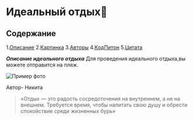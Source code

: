 # Идеальный отдых🎨

## Содержание
1.[Описание](#описаие)
2.[Картинка](#картинка)
3.[Авторы](#авторы)
4.[КодПитон](#код)
5.[Цитата](#цитата)

***Описание идеального отдыха***
Для проведения идеального отдыха,вы можете отправится на пляж.

![Пример фото](https://u-stena.ru/upload/iblock/633/6339a89799d48972e8212b8ece53d619.jpg)



Автор- Никита


>«Отдых — это радость сосредоточения на внутреннем, а не на внешнем. Требуется время, чтобы напитать свою душу и обрести спокойствие среди жизненных бурь»
